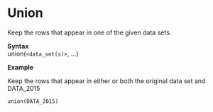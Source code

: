 # Union

Keep the rows that appear in one of the given data sets.

**Syntax**  
union(```<data_set(s)>```, ...)

**Example**  

Keep the rows that appear in either or both the original data set and DATA_2015

```
union(DATA_2015)  
```
